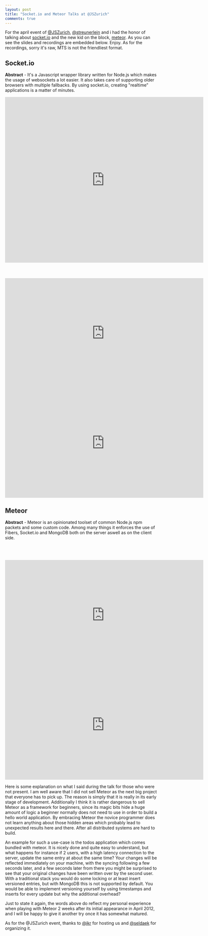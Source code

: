 ```yaml
---
layout: post
title: "Socket.io and Meteor Talks at @JSZurich"
comments: true
---
```

For the april event of [@JSZurich](https://twitter.com/jszurich), [@streunerlein](https://twitter.com/streunerlein) and i had the honor of talking about [socket.io](http://socket.io/) and the new kid on the block, [meteor](http://meteor.com/). As you can see the slides and recordings are embedded below. Enjoy. As for the recordings, sorry it's raw, MTS is not the friendliest format.

## Socket.io

**Abstract** - It's a Javascript wrapper library written for Node.js which makes the usage of websockets a lot easier. It also takes care of supporting older browsers with multiple fallbacks. By using socket.io, creating "realtime" applications is a matter of minutes.

<div style="width:654px" id="__ss_12675407"><iframe src="http://www.slideshare.net/slideshow/embed_code/12675407?rel=0" width="654" height="546" frameborder="0" marginwidth="0" marginheight="0" scrolling="no"></iframe></div><br><br><br>

<iframe width="654" height="362" src="https://www.youtube.com/embed/ry2fe9os6fc" frameborder="0" allowfullscreen></iframe>

<iframe width="654" height="362" src="http://www.youtube.com/embed/CW1Y1ct_IRU" frameborder="0" allowfullscreen></iframe>

## Meteor

**Abstract** - Meteor is an opinionated toolset of common Node.js npm packets and some custom code. Among many things it enforces the use of Fibers, Socket.io and MongoDB both on the server aswell as on the client side.

<script async class="speakerdeck-embed" data-id="4f9724d5947c450022024e02" data-ratio="1.3333333333333333" src="//speakerdeck.com/assets/embed.js"></script><br><br><br>

<iframe width="654" height="362" src="http://www.youtube.com/embed/0mplHShxPWA" frameborder="0" allowfullscreen></iframe>

<iframe width="654" height="362" src="http://www.youtube.com/embed/nqsLYKzAdMQ" frameborder="0" allowfullscreen></iframe>

Here is some explanation on what I said during the talk for those who were not present. I am well aware that I did not sell Meteor as the next big project that everyone has to pick up. The reason is simply that it is really in its early stage of development. Additionally I think it is rather dangerous to sell Meteor as a framework for beginners, since its magic bits hide a huge amount of logic a beginner normally does not need to use in order to build a hello world application. By embracing Meteor the novice programmer does not learn anything about those hidden areas which probably lead to unexpected results here and there. After all distributed systems are hard to build.

An example for such a use-case is the todos application which comes bundled with meteor. It is nicely done and quite easy to understand, but what happens for instance if 2 users, with a high latency connection to the server, update the same entry at about the same time? Your changes will be reflected immediately on your machine, with the syncing following a few seconds later, and a few seconds later from there you might be surprised to see that your original changes have been written over by the second user. With a traditional stack you would do some locking or at least insert versioned entries, but with MongoDB this is not supported by default. You would be able to implement versioning yourself by using timestamps and inserts for every update but why the additional overhead?

Just to state it again, the words above do reflect my personal experience when playing with Meteor 2 weeks after its initial appearance in April 2012, and I will be happy to give it another try once it has somewhat matured.

As for the @JSZurich event, thanks to [@ikr](https://twitter.com/ikr) for hosting us and [@seldaek](https://twitter.com/seldaek) for organizing it.